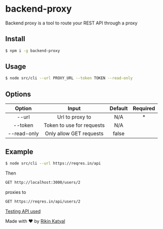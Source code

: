# backend-proxy

Backend proxy is a tool to route your REST API through a proxy

## Install

```bash
$ npm i -g backend-proxy
```

## Usage

```bash
$ node src/cli --url PROXY_URL --token TOKEN --read-only
```

## Options

| Option        | Input         | Default  | Required |
| :-------------: |:-------------:| :-----:| :-----:|
| --url | Url to proxy to | N/A | *|
| --token | Token to use for requests | N/A | |
| --read-only | Only allow GET requests | false |  |

## Example

```bash
$ node src/cli --url https://reqres.in/api
```
Then
```bash
GET http://localhost:3000/users/2
```
proxies to
```bash
GET https://reqres.in/api/users/2
```

[Testing API used](https://github.com/benhowdle89/reqres)

Made with ❤ by [Rikin Katyal](https://github.com/sirvar)
